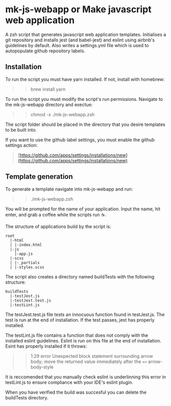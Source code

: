 # mk-js-webapp or Make javascript web application

A zsh script that generates javascript web application templates. Initialises a git repository and installs jest (and babel-jest) and eslint using airbnb's guidelines by default. Also writes a settings.yml file which is used to autopopulate github repository labels.

## Installation

To run the script you must have yarn installed. If not, install with homebrew:

>> brew install yarn

To run the script you must modify the script's run permissions. Navigate to the mk-js-webapp directory and exectue:

>> chmod -x ./mk-js-webapp.zsh

The script folder should be placed in the directory that you desire templates to be built into.

If you want to use the github label settings, you must enable the github settings action:

> [https://github.com/apps/settings/installations/new](https://github.com/apps/settings/installations/new)

## Template generation

To generate a template navigate into mk-js-webapp and run:

>> ./mk-js-webapp.zsh

You will be prompted for the name of your application. Input the name, hit enter, and grab a coffee while the scripts run ☕️.

The structure of applications build by the script is:

```
root
  |-html
  | |-index.html
  |-js
    |-app.js
  |-scss
  | |-_partials
  | |-styles.scss
```

The script also creates a directory named buildTests with the following structure:

```
buildTests
  |-testJest.js
  |-testJest.test.js
  |-testLint.js
```

The testJest.test.js file tests an innocuous function found in testJest.js. The test is run at the end of installation. If the test passes, jest has properly installed.

The testLint.js file contains a function that does not comply with the installed eslint guidelines. Eslint is run on this file at the end of installation. Esint has properly installed if it throws:

>> 1:29  error  Unexpected block statement surrounding arrow body; move the returned value immediately after the `=>`  arrow-body-style

It is reccomended that you manually check eslint is underlinning this error in testLint.js to ensure compliance with your IDE's eslint plugin.

When you have verified the build was succesful you can delete the buildTests directory.
